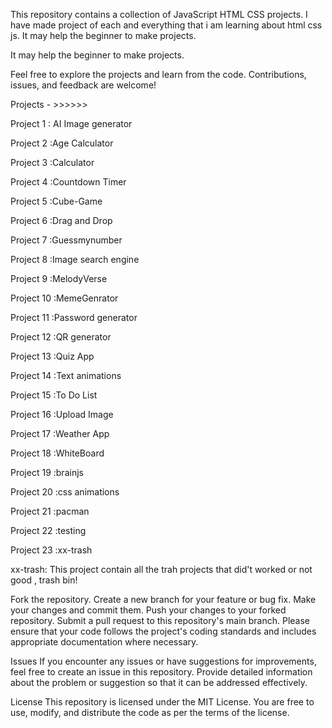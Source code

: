 This repository contains a collection of JavaScript HTML CSS projects. I have made project of each and everything that i am learning about html css js. It may help the beginner to make projects.

It may help the beginner to make projects.

Feel free to explore the projects and learn from the code. Contributions, issues, and feedback are welcome!

Projects - >>>>>>

Project 1 : AI Image generator

Project 2 :Age Calculator

Project 3 :Calculator

Project 4 :Countdown Timer

Project 5 :Cube-Game

Project 6 :Drag and Drop

Project 7 :Guessmynumber

Project 8 :Image search engine

Project 9 :MelodyVerse

Project 10 :MemeGenrator

Project 11 :Password generator

Project 12 :QR generator

Project 13 :Quiz App

Project 14 :Text animations

Project 15 :To Do List

Project 16 :Upload Image

Project 17 :Weather App

Project 18 :WhiteBoard

Project 19 :brainjs

Project 20 :css animations

Project 21 :pacman

Project 22 :testing

Project 23 :xx-trash

xx-trash: This project contain all the trah projects that did't worked or not good , trash bin!

Fork the repository. Create a new branch for your feature or bug fix. Make your changes and commit them. Push your changes to your forked repository. Submit a pull request to this repository's main branch. Please ensure that your code follows the project's coding standards and includes appropriate documentation where necessary.

Issues If you encounter any issues or have suggestions for improvements, feel free to create an issue in this repository. Provide detailed information about the problem or suggestion so that it can be addressed effectively.

License This repository is licensed under the MIT License. You are free to use, modify, and distribute the code as per the terms of the license.
